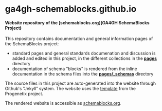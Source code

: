 # ga4gh-schemablocks.github.io
#### Website repository of the [schemablocks.org](GA4GH SchemaBlocks Project)

This repository contains documentation and general information pages of the SchemaBlocks project:

* standard pages and general standards documenation and discussion is added and edited in this project, in the different collections in the [__pages__](./pages/) directory
* documentation of schema "blocks" is rendered from the inline documentation in the schema files into the [__pages/\_schemas__](./pages/_schemas/) directory

The source files in this project are auto-generated into the website through Github's "Jekyll" system. The website uses the [template](https://github.com/progenetix/progenetix-site-template) from the Progenetix project.

The rendered website is accessible as [schemablocks.org](http://schemablocks.org).
